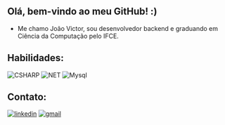 ## Olá, bem-vindo ao meu GitHub! :)

- Me chamo João Victor, sou desenvolvedor backend e graduando em Ciência da Computação pelo IFCE.

## Habilidades:
![CSHARP](https://img.shields.io/badge/-CSharp-333333?style=flat&logo=csharp)
![NET](https://img.shields.io/badge/.NET-5C2D91?style=flat&logo=.net&logoColor=white)
![Mysql](https://img.shields.io/badge/-Mysql-333333?style=flat&logo=mysql)
  
  </div>
   
 ## Contato:
[![linkedin](https://img.shields.io/badge/-Linkedin-0e76a8?style=flat-square&logo=Linkedin&logoColor=white)](https://www.linkedin.com/in/jvictor-vale/)
[![gmail](https://img.shields.io/badge/-Gmail-FF0000?style=flat-square&labelColor=FF0000&logo=gmail&logoColor=white)](mailto:joaovictorvale.dev@gmail.com)
